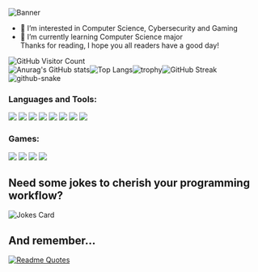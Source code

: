 <!-- For banner -->
![Banner](https://user-images.githubusercontent.com/108221736/228186373-063ac4f5-af1a-4b86-b7fe-df4051f2de18.png)

<!-- For main text -->
- 👀 I’m interested in Computer Science, Cybersecurity and Gaming
- 🌱 I’m currently learning Computer Science major <br>
Thanks for reading, I hope you all readers have a good day!

<!-- For GitHub statistics -->
<img src="https://komarev.com/ghpvc/?username=Matthew-Eucaristo&color=orange" alt="GitHub Visitor Count">
<div style="display:flex; flex-wrap: wrap;">
  <img src="https://github-readme-stats.vercel.app/api?username=Matthew-Eucaristo&show_icons=true&theme=radical" alt="Anurag's GitHub stats">
  <img src="https://github-readme-stats.vercel.app/api/top-langs/?username=Matthew-Eucaristo&show_icons=true&theme=radical" alt="Top Langs">
  <img src="https://github-profile-trophy.vercel.app/?username=Matthew-Eucaristo&theme=radical" alt="trophy">
  <img src="https://github-readme-streak-stats.herokuapp.com/?user=Matthew-Eucaristo&theme=radical" alt="GitHub Streak">
</div>

<!-- For Platane/snk Snake Contribution -->
<picture>
  <source media="(prefers-color-scheme: dark)" srcset="https://raw.githubusercontent.com/Matthew-Eucaristo/Matthew-Eucaristo/output/github-snake-dark.svg" />
  <source media="(prefers-color-scheme: light)" srcset="https://raw.githubusercontent.com/Matthew-Eucaristo/Matthew-Eucaristo/output/github-snake.svg" />
  <img alt="github-snake" src="https://raw.githubusercontent.com/Matthew-Eucaristo/Matthew-Eucaristo/output/github-contribution-grid-snake.svg" />
</picture>


<!-- For Languages and tools -->
<h3 align="left">Languages and Tools:</h3>
<p align="left"> 
<img src="https://img.shields.io/badge/Python-14354C?style=for-the-badge&logo=python&logoColor=white">
<img src="https://img.shields.io/badge/HTML-239120?style=for-the-badge&logo=html5&logoColor=white">
<img src="https://img.shields.io/badge/CSS-239120?&style=for-the-badge&logo=css3&logoColor=white">
<img src="https://img.shields.io/badge/JavaScript-F7DF1E?style=for-the-badge&logo=javascript&logoColor=black">
<img src="https://img.shields.io/badge/Java-ED8B00?style=for-the-badge&logo=java&logoColor=white">

<img src="https://img.shields.io/badge/PHP-777BB4?style=for-the-badge&logo=php&logoColor=white">
<img src="https://img.shields.io/badge/Rust-000000?style=for-the-badge&logo=rust&logoColor=white">
<img src="https://img.shields.io/badge/Java-ED8B00?style=for-the-badge&logo=java&logoColor=white">
</p>

<!-- For Games -->
<h3 align="left">Games:</h3>
<p align="left">
<img src="https://img.shields.io/badge/Battle.net-000?style=for-the-badge&logo=battle.net&logoColor=148EFF">
<img src="https://img.shields.io/badge/Riot_Games-D32936?style=for-the-badge&logo=riot-games&logoColor=white">
<img src="https://img.shields.io/badge/Steam-000000?style=for-the-badge&logo=steam&logoColor=white">
<img src="https://img.shields.io/badge/PlayStation-003791?style=for-the-badge&logo=playstation&logoColor=white">
</p>

<!-- For Jokes -->
<h2>Need some jokes to cherish your programming workflow?</h2>
<img src="https://readme-jokes.vercel.app/api?theme=radical" alt="Jokes Card" />

<!-- For Quotes -->
## And remember...
[![Readme Quotes](https://quotes-github-readme.vercel.app/api?type=horizontal&theme=radical)](https://github.com/piyushsuthar/github-readme-quotes)

<!---
Matthew-Eucaristo/Matthew-Eucaristo is a ✨ special ✨ repository because its `README.md` (this file) appears on your GitHub profile.
You can click the Preview link to take a look at your changes.
--->

